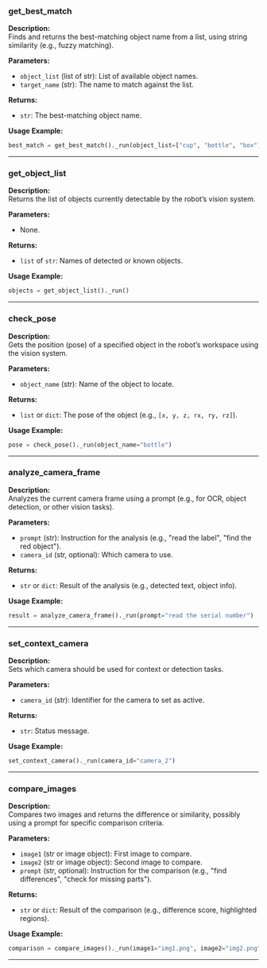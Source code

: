 ### **get_best_match**
**Description:**  
Finds and returns the best-matching object name from a list, using string similarity (e.g., fuzzy matching).

**Parameters:**  
- `object_list` (list of str): List of available object names.  
- `target_name` (str): The name to match against the list.

**Returns:**  
- `str`: The best-matching object name.

**Usage Example:**  
```python
best_match = get_best_match()._run(object_list=["cup", "bottle", "box"], target_name="bttle")
```

---

### **get_object_list**
**Description:**  
Returns the list of objects currently detectable by the robot’s vision system.

**Parameters:**  
- None.

**Returns:**  
- `list` of `str`: Names of detected or known objects.

**Usage Example:**  
```python
objects = get_object_list()._run()
```

---

### **check_pose**
**Description:**  
Gets the position (pose) of a specified object in the robot’s workspace using the vision system.

**Parameters:**  
- `object_name` (str): Name of the object to locate.

**Returns:**  
- `list` or `dict`: The pose of the object (e.g., `[x, y, z, rx, ry, rz]`).

**Usage Example:**  
```python
pose = check_pose()._run(object_name="bottle")
```

---

### **analyze_camera_frame**
**Description:**  
Analyzes the current camera frame using a prompt (e.g., for OCR, object detection, or other vision tasks).

**Parameters:**  
- `prompt` (str): Instruction for the analysis (e.g., "read the label", "find the red object").  
- `camera_id` (str, optional): Which camera to use.

**Returns:**  
- `str` or `dict`: Result of the analysis (e.g., detected text, object info).

**Usage Example:**  
```python
result = analyze_camera_frame()._run(prompt="read the serial number")
```

---

### **set_context_camera**
**Description:**  
Sets which camera should be used for context or detection tasks.

**Parameters:**  
- `camera_id` (str): Identifier for the camera to set as active.

**Returns:**  
- `str`: Status message.

**Usage Example:**  
```python
set_context_camera()._run(camera_id="camera_2")
```

---

### **compare_images**
**Description:**  
Compares two images and returns the difference or similarity, possibly using a prompt for specific comparison criteria.

**Parameters:**  
- `image1` (str or image object): First image to compare.  
- `image2` (str or image object): Second image to compare.  
- `prompt` (str, optional): Instruction for the comparison (e.g., "find differences", "check for missing parts").

**Returns:**  
- `str` or `dict`: Result of the comparison (e.g., difference score, highlighted regions).

**Usage Example:**  
```python
comparison = compare_images()._run(image1="img1.png", image2="img2.png", prompt="highlight changes")
```

---
